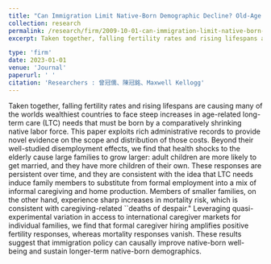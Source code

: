 ```yaml
---
title: "Can Immigration Limit Native-Born Demographic Decline? Old-Age Health Shocks, Migrant Care-Giving, and the Growth of Families"
collection: research
permalink: /research/firm/2009-10-01-can-immigration-limit-native-born-demographic-decline?-old-age-health-shocks,-migrant care-giving-and-the-growth-of-families
excerpt: Taken together, falling fertility rates and rising lifespans are causing many of the worlds wealthiest countries to face steep increases in age-related long-term care (LTC) needs that must be born by a comparatively shrinking native labor force. This paper exploits rich administrative records to provide novel evidence on the scope and distribution of those costs. Beyond their well-studied disemployment effects, we find that health shocks to the elderly cause large families to grow larger. adult children are more likely to get married, and they have more children of their own. These responses are persistent over time, and they are consistent with the idea that LTC needs induce family members to substitute from formal employment into a mix of informal caregiving and home production.  Members of smaller families, on the other hand, experience sharp increases in mortality risk, which is consistent with caregiving-related  deaths of despair."  Leveraging quasi-experimental variation in access to international caregiver markets for individual families, we find that formal caregiver hiring amplifies positive fertility responses, whereas mortality responses vanish. These results suggest that immigration policy can causally improve native-born well-being and sustain longer-term native-born demographics. 

type: 'firm'
date: 2023-01-01
venue: 'Journal'
paperurl: ' '
citation: 'Researchers : 曾冠儒、陳冠銘、Maxwell Kellogg'
---
```

Taken together, falling fertility rates and rising lifespans are causing many of the worlds wealthiest countries to face steep increases in age-related long-term care (LTC) needs that must be born by a comparatively shrinking native labor force. This paper exploits rich administrative records to provide novel evidence on the scope and distribution of those costs. Beyond their well-studied disemployment effects, we find that health shocks to the elderly cause large families to grow larger: adult children are more likely to get married, and they have more children of their own. These responses are persistent over time, and they are consistent with the idea that LTC needs induce family members to substitute from formal employment into a mix of informal caregiving and home production.  Members of smaller families, on the other hand, experience sharp increases in mortality risk, which is consistent with caregiving-related ``deaths of despair."  Leveraging quasi-experimental variation in access to international caregiver markets for individual families, we find that formal caregiver hiring amplifies positive fertility responses, whereas mortality responses vanish. These results suggest that immigration policy can causally improve native-born well-being and sustain longer-term native-born demographics.